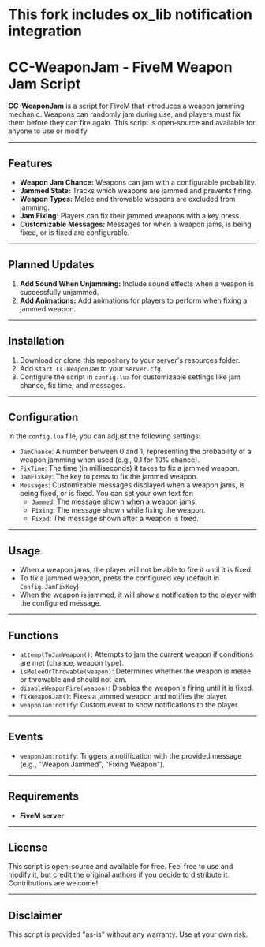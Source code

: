 # This fork includes ox_lib notification integration

# CC-WeaponJam - FiveM Weapon Jam Script

**CC-WeaponJam** is a script for FiveM that introduces a weapon jamming mechanic. Weapons can randomly jam during use, and players must fix them before they can fire again. This script is open-source and available for anyone to use or modify.

---

## Features

- **Weapon Jam Chance:** Weapons can jam with a configurable probability.
- **Jammed State:** Tracks which weapons are jammed and prevents firing.
- **Weapon Types:** Melee and throwable weapons are excluded from jamming.
- **Jam Fixing:** Players can fix their jammed weapons with a key press.
- **Customizable Messages:** Messages for when a weapon jams, is being fixed, or is fixed are configurable.

---

## Planned Updates

1. **Add Sound When Unjamming:** Include sound effects when a weapon is successfully unjammed.
2. **Add Animations:** Add animations for players to perform when fixing a jammed weapon.

---

## Installation

1. Download or clone this repository to your server's resources folder.
2. Add `start CC-WeaponJam` to your `server.cfg`.
3. Configure the script in `config.lua` for customizable settings like jam chance, fix time, and messages.

---

## Configuration

In the `config.lua` file, you can adjust the following settings:

- `JamChance`: A number between 0 and 1, representing the probability of a weapon jamming when used (e.g., 0.1 for 10% chance).
- `FixTime`: The time (in milliseconds) it takes to fix a jammed weapon.
- `JamFixKey`: The key to press to fix the jammed weapon.
- `Messages`: Customizable messages displayed when a weapon jams, is being fixed, or is fixed. You can set your own text for:
  - `Jammed`: The message shown when a weapon jams.
  - `Fixing`: The message shown while fixing the weapon.
  - `Fixed`: The message shown after a weapon is fixed.

---

## Usage

- When a weapon jams, the player will not be able to fire it until it is fixed.
- To fix a jammed weapon, press the configured key (default in `Config.JamFixKey`).
- When the weapon is jammed, it will show a notification to the player with the configured message.
  
---

## Functions

- `attemptToJamWeapon()`: Attempts to jam the current weapon if conditions are met (chance, weapon type).
- `isMeleeOrThrowable(weapon)`: Determines whether the weapon is melee or throwable and should not jam.
- `disableWeaponFire(weapon)`: Disables the weapon's firing until it is fixed.
- `fixWeaponJam()`: Fixes a jammed weapon and notifies the player.
- `weaponJam:notify`: Custom event to show notifications to the player.

---

## Events

- `weaponJam:notify`: Triggers a notification with the provided message (e.g., "Weapon Jammed", "Fixing Weapon").
  
---

## Requirements

- **FiveM server**

---

## License

This script is open-source and available for free. Feel free to use and modify it, but credit the original authors if you decide to distribute it. Contributions are welcome!

---

## Disclaimer

This script is provided "as-is" without any warranty. Use at your own risk.
